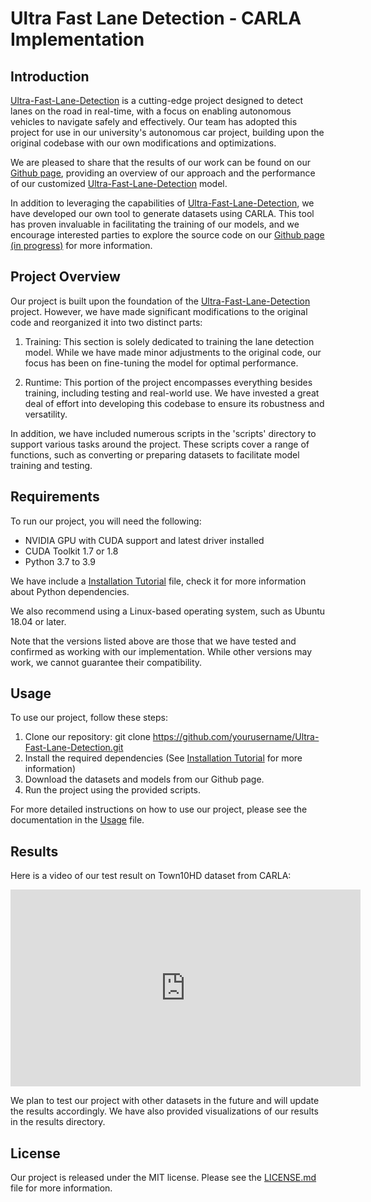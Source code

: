 <!-- @format -->

# Ultra Fast Lane Detection - CARLA Implementation

## Introduction

[Ultra-Fast-Lane-Detection](https://github.com/cfzd/Ultra-Fast-Lane-Detection) is a cutting-edge project designed to detect lanes on the road in real-time, with a focus on enabling autonomous vehicles to navigate safely and effectively. Our team has adopted this project for use in our university's autonomous car project, building upon the original codebase with our own modifications and optimizations.

We are pleased to share that the results of our work can be found on our [Github page](https://github.com/khann160102/Ultra-Fast-Lane-Detection-CARLA-Implementation), providing an overview of our approach and the performance of our customized [Ultra-Fast-Lane-Detection](https://github.com/cfzd/Ultra-Fast-Lane-Detection) model.

In addition to leveraging the capabilities of [Ultra-Fast-Lane-Detection](https://github.com/cfzd/Ultra-Fast-Lane-Detection), we have developed our own tool to generate datasets using CARLA. This tool has proven invaluable in facilitating the training of our models, and we encourage interested parties to explore the source code on our [Github page (in progress)](https://github.com/khann160102/Ultra-Fast-Lane-Detection-CARLA-Implementation) for more information.

## Project Overview

Our project is built upon the foundation of the [Ultra-Fast-Lane-Detection](https://github.com/cfzd/Ultra-Fast-Lane-Detection) project. However, we have made significant modifications to the original code and reorganized it into two distinct parts:

1. Training:
   This section is solely dedicated to training the lane detection model. While we have made minor adjustments to the original code, our focus has been on fine-tuning the model for optimal performance.

2. Runtime:
   This portion of the project encompasses everything besides training, including testing and real-world use. We have invested a great deal of effort into developing this codebase to ensure its robustness and versatility.

In addition, we have included numerous scripts in the 'scripts' directory to support various tasks around the project. These scripts cover a range of functions, such as converting or preparing datasets to facilitate model training and testing.

## Requirements

To run our project, you will need the following:

- NVIDIA GPU with CUDA support and latest driver installed
- CUDA Toolkit 1.7 or 1.8
- Python 3.7 to 3.9

We have include a [Installation Tutorial](tutorial/INSTALL.md) file, check it for more information about Python dependencies.

We also recommend using a Linux-based operating system, such as Ubuntu 18.04 or later.

Note that the versions listed above are those that we have tested and confirmed as working with our implementation. While other versions may work, we cannot guarantee their compatibility.

## Usage

To use our project, follow these steps:

1. Clone our repository: git clone https://github.com/yourusername/Ultra-Fast-Lane-Detection.git
2. Install the required dependencies (See [Installation Tutorial](/doc/INSTALL.md) for more information)
3. Download the datasets and models from our Github page.
4. Run the project using the provided scripts.

For more detailed instructions on how to use our project, please see the documentation in the [Usage](/doc/USAGE.md) file.

## Results

Here is a video of our test result on Town10HD dataset from CARLA:

<iframe width="560" height="315" src="https://www.youtube.com/embed/vq4QJsRyKS0" title="YouTube video player" frameborder="0" allow="accelerometer; autoplay; clipboard-write; encrypted-media; gyroscope; picture-in-picture; web-share" allowfullscreen></iframe>

We plan to test our project with other datasets in the future and will update the results accordingly. We have also provided visualizations of our results in the results directory.

## License

Our project is released under the MIT license. Please see the [LICENSE.md](/LICENSE) file for more information.
